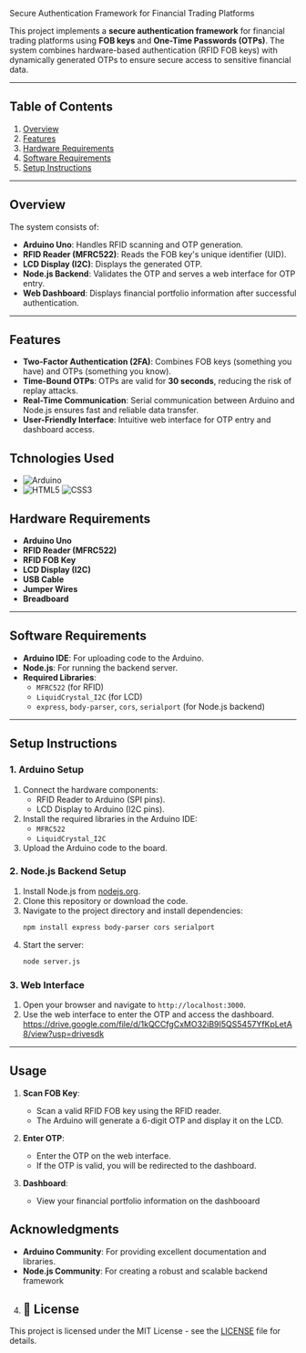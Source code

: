  Secure Authentication Framework for Financial Trading Platforms

This project implements a **secure authentication framework** for financial trading platforms using **FOB keys** and **One-Time Passwords (OTPs)**. The system combines hardware-based authentication (RFID FOB keys) with dynamically generated OTPs to ensure secure access to sensitive financial data.

---

## Table of Contents
1. [Overview](#overview)
2. [Features](#features)
3. [Hardware Requirements](#hardware-requirements)
4. [Software Requirements](#software-requirements)
5. [Setup Instructions](#setup-instructions)


---

## Overview
The system consists of:
- **Arduino Uno**: Handles RFID scanning and OTP generation.
- **RFID Reader (MFRC522)**: Reads the FOB key's unique identifier (UID).
- **LCD Display (I2C)**: Displays the generated OTP.
- **Node.js Backend**: Validates the OTP and serves a web interface for OTP entry.
- **Web Dashboard**: Displays financial portfolio information after successful authentication.

---

## Features
- **Two-Factor Authentication (2FA)**: Combines FOB keys (something you have) and OTPs (something you know).
- **Time-Bound OTPs**: OTPs are valid for **30 seconds**, reducing the risk of replay attacks.
- **Real-Time Communication**: Serial communication between Arduino and Node.js ensures fast and reliable data transfer.
- **User-Friendly Interface**: Intuitive web interface for OTP entry and dashboard access.

## Tchnologies Used
- ![Arduino](https://img.shields.io/badge/Arduino-00979D?style=for-the-badge&logo=Arduino&logoColor=white)
- ![HTML5](https://img.shields.io/badge/HTML5-E34F26?style=for-the-badge&logo=html5&logoColor=white)
![CSS3](https://img.shields.io/badge/CSS3-1572B6?style=for-the-badge&logo=css3&logoColor=white)

## Hardware Requirements
- **Arduino Uno**
- **RFID Reader (MFRC522)**
- **RFID FOB Key**
- **LCD Display (I2C)**
- **USB Cable**
- **Jumper Wires**
- **Breadboard**

---

## Software Requirements
- **Arduino IDE**: For uploading code to the Arduino.
- **Node.js**: For running the backend server.
- **Required Libraries**:
  - `MFRC522` (for RFID)
  - `LiquidCrystal_I2C` (for LCD)
  - `express`, `body-parser`, `cors`, `serialport` (for Node.js backend)

---

## Setup Instructions

### 1. Arduino Setup
1. Connect the hardware components:
   - RFID Reader to Arduino (SPI pins).
   - LCD Display to Arduino (I2C pins).
2. Install the required libraries in the Arduino IDE:
   - `MFRC522`
   - `LiquidCrystal_I2C`
3. Upload the Arduino code to the board.

### 2. Node.js Backend Setup
1. Install Node.js from [nodejs.org](https://nodejs.org/).
2. Clone this repository or download the code.
3. Navigate to the project directory and install dependencies:
   ```bash
   npm install express body-parser cors serialport
   ```
4. Start the server:
   ```bash
   node server.js
   ```

### 3. Web Interface
1. Open your browser and navigate to `http://localhost:3000`.
2. Use the web interface to enter the OTP and access the dashboard.
https://drive.google.com/file/d/1kQCCfgCxMO32iB9I5QS5457YfKpLetA8/view?usp=drivesdk

---

## Usage
1. **Scan FOB Key**:
   - Scan a valid RFID FOB key using the RFID reader.
   - The Arduino will generate a 6-digit OTP and display it on the LCD.

2. **Enter OTP**:
   - Enter the OTP on the web interface.
   - If the OTP is valid, you will be redirected to the dashboard.

3. **Dashboard**:
   - View your financial portfolio information on the dashbooard

## Acknowledgments
- **Arduino Community**: For providing excellent documentation and libraries.
- **Node.js Community**: For creating a robust and scalable backend framework
  
 4. ## 📄 License

This project is licensed under the MIT License - see the [LICENSE](LICENSE) file for details.
